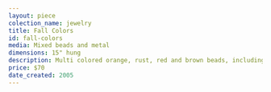 ```yaml
---
layout: piece
colection_name: jewelry
title: Fall Colors
id: fall-colors
media: Mixed beads and metal
dimensions: 15" hung
description: Multi colored orange, rust, red and brown beads, including glass beads and silver findings, with wire wrapped bead in sterling silver, plus wrapped beaded and silver disk clasp.
price: $70
date_created: 2005
---
```

